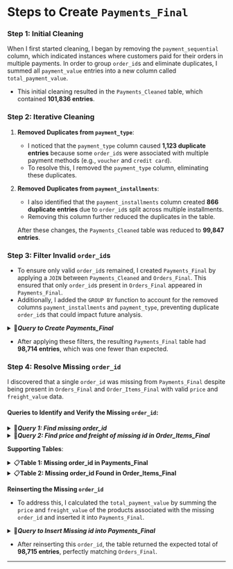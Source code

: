 # Steps to Create `Payments_Final`

### Step 1: Initial Cleaning
When I first started cleaning, I began by removing the `payment_sequential` column, which indicated instances where customers paid for their orders in multiple payments.
In order to group `order_id`s and eliminate duplicates, I summed all `payment_value` entries into a new column called `total_payment_value`.
- This initial cleaning resulted in the `Payments_Cleaned` table, which contained **101,836 entries**.

### Step 2: Iterative Cleaning
1. **Removed Duplicates from `payment_type`**:
   - I noticed that the `payment_type` column caused **1,123 duplicate entries** because some `order_id`s were associated with multiple payment methods (e.g., `voucher` and `credit card`).
   - To resolve this, I removed the `payment_type` column, eliminating these duplicates.
   
2. **Removed Duplicates from `payment_installments`**:
   - I also identified that the `payment_installments` column created **866 duplicate entries** due to `order_id`s split across multiple installments.
   - Removing this column further reduced the duplicates in the table.

   After these changes, the `Payments_Cleaned` table was reduced to **99,847 entries**.

### Step 3: Filter Invalid `order_id`s

- To ensure only valid `order_id`s remained, I created `Payments_Final` by applying a `JOIN` between `Payments_Cleaned` and `Orders_Final`. This ensured that only `order_id`s present in `Orders_Final` appeared in `Payments_Final`.
- Additionally, I added the `GROUP BY` function to account for the removed columns `payment_installments` and `payment_type`, preventing duplicate `order_id`s that could impact future analysis.

<details>
<summary>📂<b><i>Query to Create Payments_Final</b></i></summary>

```sql
/*
  In order to make sure the Payments table is in line with the new Orders_Final table
  I joined the two. This ensures only order_ids present in the Orders_Final table will
  appear in the Payments_Final.
  I also added the GROUP BY function to account for the removed columns payment_installments and payment_type. 
  Without using the function, I would have duplicate order_ids which could impact my analysis in 
  the future.
*/

CREATE OR REPLACE TABLE `iconic-fountain-435918-q3.Target_Ecommerce_Sales_2016_2018.Payments_Final` AS 
SELECT
    payments.order_id,
    SUM(payments.total_payment_value) AS total_payment_value
FROM 
    `iconic-fountain-435918-q3.Target_Ecommerce_Sales_2016_2018.Payments_Cleaned` AS payments
JOIN 
    `iconic-fountain-435918-q3.Target_Ecommerce_Sales_2016_2018.Orders_Final` AS orders
ON 
    payments.order_id = orders.order_id
GROUP BY
    payments.order_id
```
   
</details>


- After applying these filters, the resulting `Payments_Final` table had **98,714 entries**, which was one fewer than expected.

### Step 4: Resolve Missing `order_id`
I discovered that a single `order_id` was missing from `Payments_Final` despite being present in `Orders_Final` and `Order_Items_Final` with valid `price` and `freight_value` data.

#### **Queries to Identify and Verify the Missing `order_id`:**

<details>
<summary>📂<b><i>Query 1: Find missing order_id</b></i></summary>
   
```sql
SELECT 
    o.order_id 
FROM 
    iconic-fountain-435918-q3.Target_Ecommerce_Sales_2016_2018.Orders_Final AS o
LEFT JOIN 
    iconic-fountain-435918-q3.Target_Ecommerce_Sales_2016_2018.Payments_Final AS p
ON 
    o.order_id = p.order_id
WHERE 
    p.order_id IS NULL;
```
   
</details>

<details>
<summary>📂<b><i>Query 2: Find price and freight of missing id in Order_Items_Final</b></i></summary>
   
```sql
SELECT
  order_id,
  price,
  freight_value
FROM
  iconic-fountain-435918-q3.Target_Ecommerce_Sales_2016_2018.Order_Items_Final
WHERE
  order_id = "bfbd0f9bdef84302105ad712db648a6c"
```
   
</details>


**Supporting Tables**:

<details>
<summary>📋<b>Table 1: Missing order_id in Payments_Final</b></summary>

![Table of missing `order_id` from `Payments_Final`](https://github.com/user-attachments/assets/ab457029-5bd2-40b1-a91d-26be8766c6d5)
   
</details>

<details>
<summary>📋<b>Table 2: Missing order_id Found in Order_Items_Final</b></summary>

![Table of missing `order_id` found in `Order_Items_Final`](https://github.com/user-attachments/assets/6b3912a8-4fff-43f8-a54b-ef22e0e10efe)
   
</details>


**Reinserting the Missing `order_id`**

- To address this, I calculated the `total_payment_value` by summing the `price` and `freight_value` of the products associated with the missing `order_id` and inserted it into `Payments_Final`.

<details>
<summary>📁<b><i>Query to Insert Missing id into Payments_Final</b></i></summary>
   
```sql
-- Insert the calculated total_payment_value for the missing order_id directly into Payments_Final
INSERT INTO iconic-fountain-435918-q3.Target_Ecommerce_Sales_2016_2018.Payments_Final (order_id, total_payment_value)
SELECT 
    order_id,
    ROUND(SUM(price + freight_value), 3) AS total_payment_value
FROM 
    iconic-fountain-435918-q3.Target_Ecommerce_Sales_2016_2018.Order_Items_Final
WHERE 
    order_id = 'bfbd0f9bdef84302105ad712db648a6c'
GROUP BY 
    order_id;
```
   
</details>

- After reinserting this `order_id`, the table returned the expected total of **98,715 entries**, perfectly matching `Orders_Final`.

---

